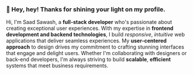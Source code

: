 ### 🌟 Hey, hey! Thanks for shining your light on my profile.
Hi, I'm Saad Sawash, a **full-stack developer** who's passionate about creating exceptional user experiences. With my expertise in **frontend development and backend technologies**, I build _responsive_, _intuitive_ web applications that deliver seamless experiences. My **user-centered approach** to design drives my commitment to crafting stunning interfaces that engage and delight users. Whether I'm collaborating with designers or back-end developers, I'm always striving to build **scalable**, **efficient** systems that meet business requirements.

<!--
**saadsawash/saadsawash** is a ✨ _special_ ✨ repository because its `README.md` (this file) appears on your GitHub profile.

Here are some ideas to get you started:

- 🔭 I’m currently working on ...
- 🌱 I’m currently learning ...
- 👯 I’m looking to collaborate on ...
- 🤔 I’m looking for help with ...
- 💬 Ask me about ...
- 📫 How to reach me: ...
- 😄 Pronouns: ...
- ⚡ Fun fact: ...
-->
